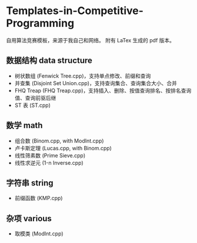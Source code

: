# Templates-in-Competitive-Programming

自用算法竞赛模板，来源于我自己和网络。
附有 LaTex 生成的 pdf 版本。

## 数据结构 data structure

+ 树状数组 (Fenwick Tree.cpp)，支持单点修改、前缀和查询
+ 并查集 (Disjoint Set Union.cpp)，支持查询集合、查询集合大小、合并
+ FHQ Treap (FHQ Treap.cpp)，支持插入、删除、按值查询排名、按排名查询值、查询前驱后继
+ ST 表 (ST.cpp)

## 数学 math

+ 组合数 (Binom.cpp, with ModInt.cpp)
+ 卢卡斯定理 (Lucas.cpp, with Binom.cpp)
+ 线性筛素数 (Prime Sieve.cpp)
+ 线性求逆元 (1-n Inverse.cpp)

## 字符串 string
+ 前缀函数 (KMP.cpp)

## 杂项 various

+ 取模类 (ModInt.cpp)